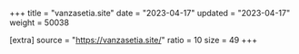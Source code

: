 +++
title = "vanzasetia.site"
date = "2023-04-17"
updated = "2023-04-17"
weight = 50038

[extra]
source = "https://vanzasetia.site/"
ratio = 10
size = 49
+++
